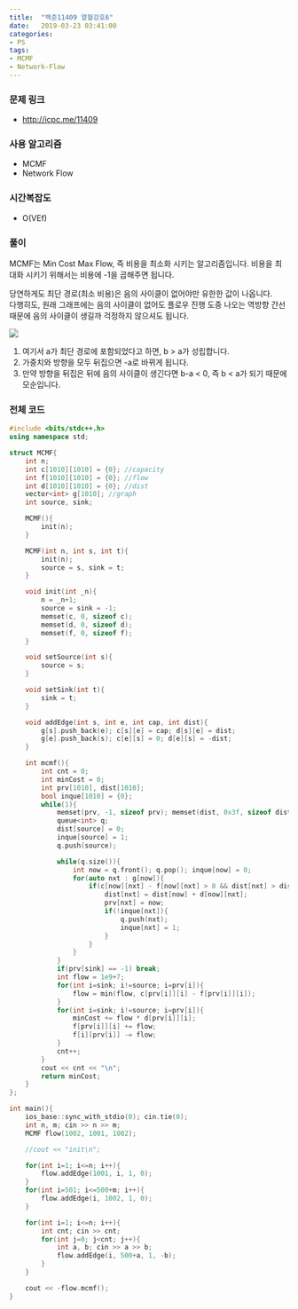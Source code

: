```yaml
---
title:  "백준11409 열혈강호6"
date:   2019-03-23 03:41:00
categories:
- PS
tags:
- MCMF
- Network-Flow
---
```


### 문제 링크
* http://icpc.me/11409

### 사용 알고리즘
* MCMF
* Network Flow

### 시간복잡도
* O(VEf)

### 풀이
MCMF는 Min Cost Max Flow, 즉 비용을 최소화 시키는 알고리즘입니다. 비용을 최대화 시키기 위해서는 비용에 -1을 곱해주면 됩니다.

당연하게도 최단 경로(최소 비용)은 음의 사이클이 없어야만 유한한 값이 나옵니다.<Br>
다행히도, 원래 그래프에는 음의 사이클이 없어도 플로우 진행 도중 나오는 역방향 간선 때문에 음의 사이클이 생길까 걱정하지 않으셔도 됩니다.<br>

<img src = "https://i.imgur.com/5oFwtMz.png"><br>
1. 여기서 a가 최단 경로에 포함되었다고 하면, b > a가 성립합니다.
2. 가중치와 방향을 모두 뒤집으면 -a로 바뀌게 됩니다.
3. 만약 방향을 뒤집은 뒤에 음의 사이클이 생긴다면 b-a < 0, 즉 b < a가 되기 때문에 모순입니다.

### 전체 코드
```cpp
#include <bits/stdc++.h>
using namespace std;

struct MCMF{
	int n;
	int c[1010][1010] = {0}; //capacity
	int f[1010][1010] = {0}; //flow
	int d[1010][1010] = {0}; //dist
	vector<int> g[1010]; //graph
	int source, sink;

	MCMF(){
		init(n);
	}

	MCMF(int n, int s, int t){
		init(n);
		source = s, sink = t;
	}

	void init(int _n){
		n = _n+1;
		source = sink = -1;
		memset(c, 0, sizeof c);
		memset(d, 0, sizeof d);
		memset(f, 0, sizeof f);
	}

	void setSource(int s){
		source = s;
	}

	void setSink(int t){
		sink = t;
	}

	void addEdge(int s, int e, int cap, int dist){
		g[s].push_back(e); c[s][e] = cap; d[s][e] = dist;
		g[e].push_back(s); c[e][s] = 0; d[e][s] = -dist;
	}

	int mcmf(){
		int cnt = 0;
		int minCost = 0;
		int prv[1010], dist[1010];
		bool inque[1010] = {0};
		while(1){
			memset(prv, -1, sizeof prv); memset(dist, 0x3f, sizeof dist); memset(inque, 0, sizeof inque);
			queue<int> q;
			dist[source] = 0;
			inque[source] = 1;
			q.push(source);

			while(q.size()){
				int now = q.front(); q.pop(); inque[now] = 0;
				for(auto nxt : g[now]){
					if(c[now][nxt] - f[now][nxt] > 0 && dist[nxt] > dist[now] + d[now][nxt]){
						dist[nxt] = dist[now] + d[now][nxt];
						prv[nxt] = now;
						if(!inque[nxt]){
							q.push(nxt);
							inque[nxt] = 1;
						}
					}
				}
			}
			if(prv[sink] == -1) break;
			int flow = 1e9+7;
			for(int i=sink; i!=source; i=prv[i]){
				flow = min(flow, c[prv[i]][i] - f[prv[i]][i]);
			}
			for(int i=sink; i!=source; i=prv[i]){
				minCost += flow * d[prv[i]][i];
				f[prv[i]][i] += flow;
				f[i][prv[i]] -= flow;
			}
			cnt++;
		}
		cout << cnt << "\n";
		return minCost;
	}
};

int main(){
	ios_base::sync_with_stdio(0); cin.tie(0);
	int n, m; cin >> n >> m;
	MCMF flow(1002, 1001, 1002);

	//cout << "init\n";

	for(int i=1; i<=n; i++){
		flow.addEdge(1001, i, 1, 0);
	}
	for(int i=501; i<=500+m; i++){
		flow.addEdge(i, 1002, 1, 0);
	}

	for(int i=1; i<=n; i++){
		int cnt; cin >> cnt;
		for(int j=0; j<cnt; j++){
			int a, b; cin >> a >> b;
			flow.addEdge(i, 500+a, 1, -b);
		}
	}

	cout << -flow.mcmf();
}
```
